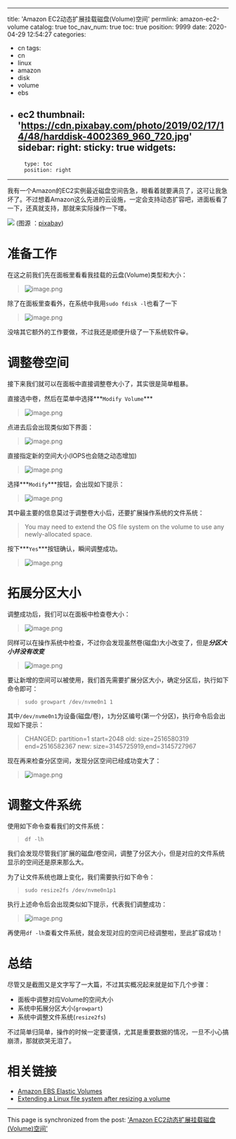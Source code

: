 
---
title: 'Amazon EC2动态扩展挂载磁盘(Volume)空间'
permlink: amazon-ec2-volume
catalog: true
toc_nav_num: true
toc: true
position: 9999
date: 2020-04-29 12:54:27
categories:
- cn
tags:
- cn
- linux
- amazon
- disk
- volume
- ebs
- ec2
thumbnail: 'https://cdn.pixabay.com/photo/2019/02/17/14/48/harddisk-4002369_960_720.jpg'
sidebar:
    right:
        sticky: true
widgets:
    -
        type: toc
        position: right
---


我有一个Amazon的EC2实例最近磁盘空间告急，眼看着就要满员了，这可让我急坏了。不过想着Amazon这么先进的云设施，一定会支持动态扩容吧，进面板看了一下，还真就支持，那就来实际操作一下喽。

![](https://cdn.pixabay.com/photo/2019/02/17/14/48/harddisk-4002369_960_720.jpg)
(图源 ：[pixabay](https://pixabay.com/))


# 准备工作

在这之前我们先在面板里看看我挂载的云盘(Volume)类型和大小：
>![image.png](https://images.hive.blog/DQmNcPNDAabcBzYgg5HUTKfuvQcBsZ1DFdqaL5x6F39To9x/image.png)

除了在面板里查看外，在系统中我用`sudo fdisk -l`也看了一下
>![image.png](https://images.hive.blog/DQmeysPwtsGxSNuW9Z8ZgdBgzZGCfT3DeJckwvC9fK1vaDZ/image.png)

没啥其它额外的工作要做，不过我还是顺便升级了一下系统软件😀。

# 调整卷空间

接下来我们就可以在面板中直接调整卷大小了，其实很是简单粗暴。

直接选中卷，然后在菜单中选择***`Modify Volume`***
>![image.png](https://images.hive.blog/DQmamL9vvJjEEyzbm4XFh7Hgzeizx1HZS5xppJQ7BskCFqZ/image.png)

点进去后会出现类似如下界面：
>![image.png](https://images.hive.blog/DQmWsicDrK4QfKk7uWKvzifcLTYoqJP7riaekvfgG8FpB1S/image.png)

直接指定新的空间大小(IOPS也会随之动态增加)
>![image.png](https://images.hive.blog/DQmdxc8g3GiXrUdhAwWYpx7HWUushTUZj77YdkjMCbD9pFw/image.png)

选择***`Modify`***按钮，会出现如下提示：
>![image.png](https://images.hive.blog/DQmczAdfKJnRxbUTpwvZJ5KBCqB1PH7Bo2NwAhnaTGiiMvY/image.png)

其中最主要的信息莫过于调整卷大小后，还要扩展操作系统的文件系统：
>You may need to extend the OS file system on the volume to use any newly-allocated space.

按下***`Yes`***按钮确认，瞬间调整成功。
>![image.png](https://images.hive.blog/DQmSQq9eFWvAD3esMkgCo79sBZrM2i5bsoiGRp67reNFVXN/image.png)

# 拓展分区大小

调整成功后，我们可以在面板中检查卷大小：
>![image.png](https://images.hive.blog/DQmbk9AnPKDtHNHb41WZcENRSwoacz2ZQEQrd6arHGL9TrV/image.png)

同样可以在操作系统中检查，不过你会发现虽然卷(磁盘)大小改变了，但是***分区大小并没有改变***
>![image.png](https://images.hive.blog/DQmf7Xmk436vm5U11i1uTMYy6eWXxSbtAWWSngSgPWSZT15/image.png)

要让新增的空间可以被使用，我们首先需要扩展分区大小，确定分区后，执行如下命令即可：
>`sudo growpart /dev/nvme0n1 1`

其中`/dev/nvme0n1`为设备(磁盘/卷)，`1`为分区编号(第一个分区)，执行命令后会出现如下提示：
>CHANGED: partition=1 start=2048 old: size=2516580319 end=2516582367 new: size=3145725919,end=3145727967

现在再来检查分区空间，发现分区空间已经成功变大了：
>![image.png](https://images.hive.blog/DQmczbGhHFjg3AydeWTQ2askXmEvimUjhHheqqZirNAeTxb/image.png)

# 调整文件系统

使用如下命令查看我们的文件系统：
>`df -lh`

我们会发现尽管我们扩展的磁盘/卷空间，调整了分区大小，但是对应的文件系统显示的空间还是原来那么大。

为了让文件系统也跟上变化，我们需要执行如下命令：
>`sudo resize2fs /dev/nvme0n1p1`

执行上述命令后会出现类似如下提示，代表我们调整成功：
>![image.png](https://images.hive.blog/DQmYPHgS47dTfDFErFa9K4qgvgaacgf68k6BrMQ8ZsZKLtB/image.png)

再使用`df -lh`查看文件系统，就会发现对应的空间已经调整啦，至此扩容成功！

# 总结

尽管又是截图又是文字写了一大篇，不过其实概况起来就是如下几个步骤：
* 面板中调整对应Volume的空间大小
* 系统中拓展分区大小(`growpart`)
* 系统中调整文件系统(`resize2fs`)

不过简单归简单，操作的时候一定要谨慎，尤其是重要数据的情况，一旦不小心搞崩溃，那就欲哭无泪了。

# 相关链接

* [Amazon EBS Elastic Volumes](https://docs.aws.amazon.com/AWSEC2/latest/UserGuide/ebs-modify-volume.html)
* [Extending a Linux file system after resizing a volume](https://docs.aws.amazon.com/AWSEC2/latest/UserGuide/requesting-ebs-volume-modifications.html)

- - -

This page is synchronized from the post: ['Amazon EC2动态扩展挂载磁盘(Volume)空间'](https://steemit.com/@oflyhigh/amazon-ec2-volume)
